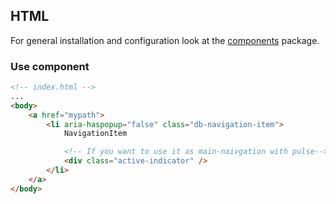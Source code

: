 ## HTML

For general installation and configuration look at the [components](https://www.npmjs.com/package/@db-ui/components) package.

### Use component

```html index.html
<!-- index.html -->
...
<body>
	<a href="mypath">
		<li aria-haspopup="false" class="db-navigation-item">
			NavigationItem

			<!-- If you want to use it as main-naivgation with pulse-->
			<div class="active-indicator" />
		</li>
	</a>
</body>
```
